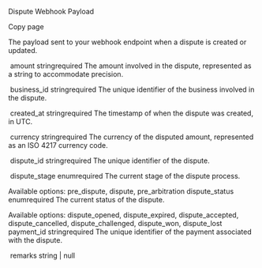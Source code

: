 Dispute Webhook Payload

Copy page

The payload sent to your webhook endpoint when a dispute is created or updated.

​
amount
stringrequired
The amount involved in the dispute, represented as a string to accommodate precision.

​
business_id
stringrequired
The unique identifier of the business involved in the dispute.

​
created_at
string<date-time>required
The timestamp of when the dispute was created, in UTC.

​
currency
stringrequired
The currency of the disputed amount, represented as an ISO 4217 currency code.

​
dispute_id
stringrequired
The unique identifier of the dispute.

​
dispute_stage
enum<string>required
The current stage of the dispute process.

Available options: pre_dispute, dispute, pre_arbitration
​
dispute_status
enum<string>required
The current status of the dispute.

Available options: dispute_opened, dispute_expired, dispute_accepted, dispute_cancelled, dispute_challenged, dispute_won, dispute_lost
​
payment_id
stringrequired
The unique identifier of the payment associated with the dispute.

​
remarks
string | null
